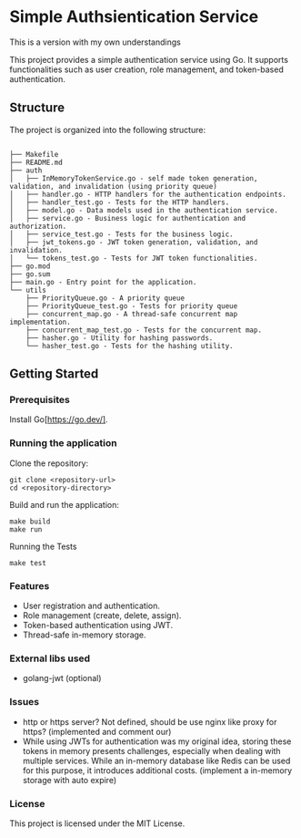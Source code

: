 # Simple Authsientication Service
This is a version with my own understandings

This project provides a simple authentication service using Go. It supports functionalities such as user creation, role management, and token-based authentication.

## Structure
The project is organized into the following structure:
```

├── Makefile
├── README.md
├── auth
│   ├── InMemoryTokenService.go - self made token generation, validation, and invalidation (using priority queue)
│   ├── handler.go - HTTP handlers for the authentication endpoints.
│   ├── handler_test.go - Tests for the HTTP handlers.
│   ├── model.go - Data models used in the authentication service.
│   ├── service.go - Business logic for authentication and authorization.
│   ├── service_test.go - Tests for the business logic.
│   ├── jwt_tokens.go - JWT token generation, validation, and invalidation.
│   └── tokens_test.go - Tests for JWT token functionalities.
├── go.mod
├── go.sum
├── main.go - Entry point for the application.
└── utils
    ├── PriorityQueue.go - A priority queue
    ├── PriorityQueue_test.go - Tests for priority queue
    ├── concurrent_map.go - A thread-safe concurrent map implementation.
    ├── concurrent_map_test.go - Tests for the concurrent map.
    ├── hasher.go - Utility for hashing passwords.
    └── hasher_test.go - Tests for the hashing utility.

```

## Getting Started
### Prerequisites
Install Go[https://go.dev/].

### Running the application
Clone the repository:
```
git clone <repository-url>
cd <repository-directory>
```
Build and run the application:
```
make build
make run
```
Running the Tests
```
make test
```

### Features
- User registration and authentication.
- Role management (create, delete, assign).
- Token-based authentication using JWT.
- Thread-safe in-memory storage.

### External libs used
- golang-jwt (optional)

### Issues
- http or https server? Not defined, should be use nginx like proxy for https? (implemented and comment our)
- While using JWTs for authentication was my original idea, storing these tokens in memory presents challenges, especially when dealing with multiple services. While an in-memory database like Redis can be used for this purpose, it introduces additional costs. (implement a in-memory storage with auto expire)

### License
This project is licensed under the MIT License.
